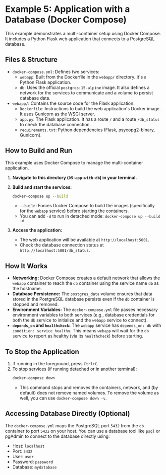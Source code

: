 # Example 5: Application with a Database (Docker Compose)

This example demonstrates a multi-container setup using Docker Compose. It includes a Python Flask web application that connects to a PostgreSQL database.

## Files & Structure

-   `docker-compose.yml`: Defines two services:
    -   `webapp`: Built from the Dockerfile in the `webapp/` directory. It's a Python Flask application.
    -   `db`: Uses the official `postgres:15-alpine` image.
    It also defines a network for the services to communicate and a volume to persist database data.
-   `webapp/`: Contains the source code for the Flask application.
    -   `Dockerfile`: Instructions to build the web application's Docker image. It uses Gunicorn as the WSGI server.
    -   `app.py`: The Flask application. It has a route `/` and a route `/db_status` to check the database connection.
    -   `requirements.txt`: Python dependencies (Flask, psycopg2-binary, Gunicorn).

## How to Build and Run

This example uses Docker Compose to manage the multi-container application.

1.  **Navigate to this directory (`05-app-with-db`) in your terminal.**

2.  **Build and start the services:**
    ```bash
    docker-compose up --build
    ```
    -   `--build`: Forces Docker Compose to build the images (specifically for the `webapp` service) before starting the containers.
    -   You can add `-d` to run in detached mode: `docker-compose up --build -d`

3.  **Access the application:**
    -   The web application will be available at `http://localhost:5001`.
    -   Check the database connection status at `http://localhost:5001/db_status`.

## How It Works

-   **Networking:** Docker Compose creates a default network that allows the `webapp` container to reach the `db` container using the service name `db` as the hostname.
-   **Database Persistence:** The `postgres_data` volume ensures that data stored in the PostgreSQL database persists even if the `db` container is stopped and removed.
-   **Environment Variables:** The `docker-compose.yml` file passes necessary environment variables to both services (e.g., database credentials for both the `db` service to initialize and the `webapp` service to connect).
-   **`depends_on` and `healthcheck`:** The `webapp` service has `depends_on: db` with `condition: service_healthy`. This means `webapp` will wait for the `db` service to report as healthy (via its `healthcheck`) before starting.

## To Stop the Application

1.  If running in the foreground, press `Ctrl+C`.
2.  To stop services (if running detached or in another terminal):
    ```bash
    docker-compose down
    ```
    -   This command stops and removes the containers, network, and (by default) does not remove named volumes. To remove the volume as well, you can use `docker-compose down -v`.

## Accessing Database Directly (Optional)

The `docker-compose.yml` maps the PostgreSQL port `5432` from the `db` container to port `5432` on your host. You can use a database tool like `psql` or pgAdmin to connect to the database directly using:
-   Host: `localhost`
-   Port: `5432`
-   User: `user`
-   Password: `password`
-   Database: `mydatabase`
